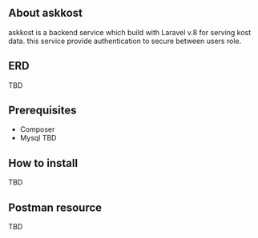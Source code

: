 ## About askkost

askkost is a backend service which build with Laravel v.8 for serving kost data. this service provide authentication to secure between users role.

## ERD

TBD

## Prerequisites 

- Composer
- Mysql
TBD

## How to install

TBD

## Postman resource

TBD